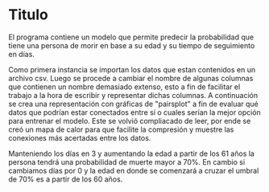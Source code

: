 # Titulo
El programa contiene un modelo que permite predecir la probabilidad que tiene
una persona de morir en base a su edad y su tiempo de seguimiento en días.

Como primera instancia se importan los datos que estan contenidos en un archivo csv.
Luego se procede a cambiar el nombre de algunas columnas que contienen un nombre
demasiado extenso, esto a fin de facilitar el trabajo a la hora de escribir y 
representar dichas columnas.
A continuación se crea una representación con gráficas de "pairsplot" a fin de
evaluar qué datos que podrían estar conectados entre sí o cuales serían la mejor
opción para entrenar el modelo. Este se volvió compliacado de leer, por ende 
se creó un mapa de calor para que facilite la compresión y muestre las conexiones
más acertadas entre los datos.

Manteniendo los días en 3 y aumentando la edad a partir de los 61 años la persona
tendrá una probabilidad de muerte mayor a 70%. En cambio si cambiamos días por
0 y la edad en donde se comenzará a cruzar el umbral de 70% es a partir de los
60 años.

